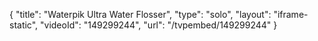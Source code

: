 {
    "title": "Waterpik Ultra Water Flosser",
    "type": "solo",
    "layout": "iframe-static",
    "videoId": "149299244",
    "url": "\/tvpembed\/149299244"
}